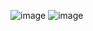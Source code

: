 ![image](https://github.com/user-attachments/assets/ea280856-2327-474f-acfd-c5297e123cea)
![image](https://github.com/user-attachments/assets/8ec3205b-71ff-4d04-a909-97206a5462fd)
